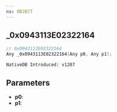 ```yaml
---
ns: OBJECT
---
```

## _0x0943113E02322164

```c
// 0x0943113E02322164
Any _0x0943113E02322164(Any p0, Any p1);
```

```
NativeDB Introduced: v1207
```

## Parameters
* **p0**:
* **p1**:
